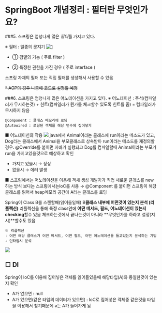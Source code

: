 # SpringBoot 개념정리 : 필터란 무엇인가요?

###5. 스프링은 엄청나게 많은 *필터*를 가지고 있다.

※ 필터
: 일종의 문지기
[![1](https://img1.daumcdn.net/thumb/R1280x0/?scode=mtistory2&fname=https%3A%2F%2Fblog.kakaocdn.net%2Fdn%2FuEUbr%2FbtrsYIwSqBC%2FjmhOcUgkO4pqLpgMm6JAE0%2Fimg.png "1")](http://https://img1.daumcdn.net/thumb/R1280x0/?scode=mtistory2&fname=https%3A%2F%2Fblog.kakaocdn.net%2Fdn%2FuEUbr%2FbtrsYIwSqBC%2FjmhOcUgkO4pqLpgMm6JAE0%2Fimg.png "1")

-  ① 검열의 기능 ( 주로 filter )

- ② 특정한 권한을 가진 경우 ( 주로 interface )

스프링 자체의 필터 또는 직접 필터를 생성해서 사용할 수 있음

~~* AOP의 경우 나중에 코드로 설명할 예정~~



###6. 스프링은 엄청나게 많은 어노테이션을 가지고 있다.
※ 어노테이션 : 주석(컴파일러가 무시하는것) + 힌트(컴파일러가 뭔가를 체크할수 있도록 힌트를 줌)
= 컴파일러가 무시하지 않음

<pre>
<code>@Component : 클래스 메모리에 로딩
@Autowired : 로딩된 객체를 해당 변수에 집어넣기</code>
</pre>

■ 어노테이션의 작용
[![](https://img1.daumcdn.net/thumb/R1280x0/?scode=mtistory2&fname=https%3A%2F%2Fblog.kakaocdn.net%2Fdn%2FQAYXb%2FbtrsWLOLHM8%2FcLOv5ORAB2kRwrozDuIJsK%2Fimg.png)](http://https://img1.daumcdn.net/thumb/R1280x0/?scode=mtistory2&fname=https%3A%2F%2Fblog.kakaocdn.net%2Fdn%2FQAYXb%2FbtrsWLOLHM8%2FcLOv5ORAB2kRwrozDuIJsK%2Fimg.png)
java에서 Animal이라는 클래스에 run이라는 메소드가 있고, Dog라는 클래스에서 Animal을 부모클래스로 상속받아 run이라는 메소드를 재정의할 경우. @Override를 붙이면 자바가 실행되고 Dog를 컴파일할때 Animal이라는 부모가 run을 가지고있을것으로 예상하고 확인
- 가지고 있을시 → 정상
- 없을시 → 에러 발생


■ 스프링에서는 어노테이션을 이용해 객체 생성
개발자가 직접 새로운 클래스를 new하는 방식 보다는 스프링에서는IoC를 사용
→ @Component 를 붙이면 스프링이 해당 클래스를 읽어서 heap메모리 공간에 A라는 클래스를 로딩

Spring이 Class B를 스캔할때(읽어들일때) B**클래스 내부에 어떤것이 있는지 분석 (리플렉션)**
리플렉션을 통해 특정 class안에 **어떤 메서드, 필드, 어노테이션이 있는지 checking**할수 있음
체크하는것에서 끝나는것이 아니라 **무엇인가를 하라고 설정(지시)**할수도 있음

<pre><code>※ 리플렉션
: 어떤 해당 클래스가 어떤 메서드, 어떤 필드, 어떤 어노테이션을 들고있는지 분석하는 기법 → 런타임시 분석</code>
</pre>
[![](https://img1.daumcdn.net/thumb/R1280x0/?scode=mtistory2&fname=https%3A%2F%2Fblog.kakaocdn.net%2Fdn%2Fn5If3%2FbtrsWKI7d0T%2FxQWYojeOiPpDRNilmydyuK%2Fimg.png)](http://https://img1.daumcdn.net/thumb/R1280x0/?scode=mtistory2&fname=https%3A%2F%2Fblog.kakaocdn.net%2Fdn%2Fn5If3%2FbtrsWKI7d0T%2FxQWYojeOiPpDRNilmydyuK%2Fimg.png)

## □ DI <br>
Spring이 IoC를 이용해 집어넣은 객체를 읽어들였을때 해당타입(A)와 동일한것이 있는지 확인
- A가 없으면 : null
- A가 있으면(같은 타입의 데이터가 있으면)
: IoC로 집어넣은 객체중 같은것을 타입을 이용해서 찾기때문에 a는 A가 들어가게 됨
